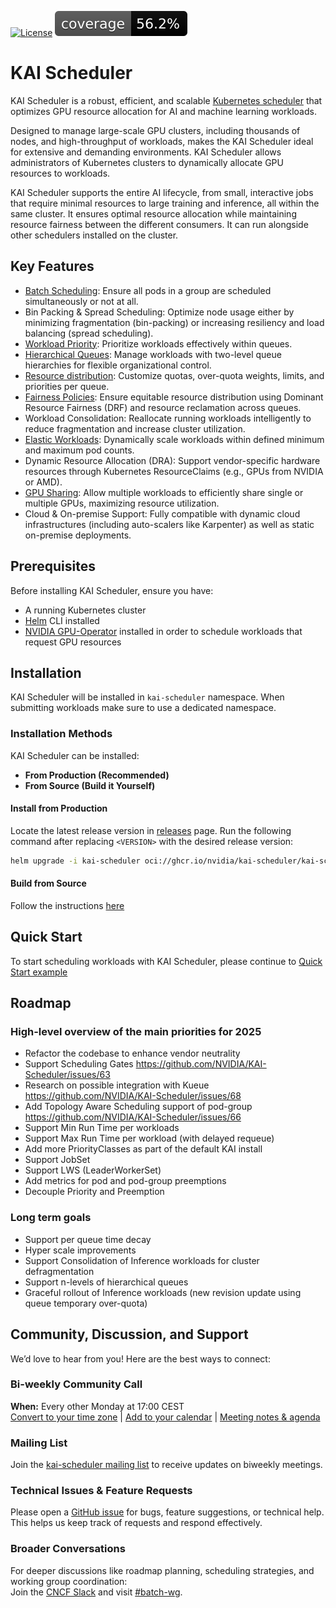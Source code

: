 [![License](https://img.shields.io/badge/License-Apache_2.0-blue.svg)](LICENSE) [![Coverage](https://github.com/NVIDIA/KAI-Scheduler/raw/coverage-badge/badges/coverage.svg)](https://github.com/NVIDIA/KAI-Scheduler/blob/main/.github/workflows/update-coverage-badge.yaml)
# KAI Scheduler
KAI Scheduler is a robust, efficient, and scalable [Kubernetes scheduler](https://kubernetes.io/docs/concepts/scheduling-eviction/kube-scheduler/) that optimizes GPU resource allocation for AI and machine learning workloads.

Designed to manage large-scale GPU clusters, including thousands of nodes, and high-throughput of workloads, makes the KAI Scheduler ideal for extensive and demanding environments.
KAI Scheduler allows administrators of Kubernetes clusters to dynamically allocate GPU resources to workloads. 

KAI Scheduler supports the entire AI lifecycle, from small, interactive jobs that require minimal resources to large training and inference, all within the same cluster. 
It ensures optimal resource allocation while maintaining resource fairness between the different consumers.
It can run alongside other schedulers installed on the cluster.

## Key Features
* [Batch Scheduling](docs/batch/README.md): Ensure all pods in a group are scheduled simultaneously or not at all.
* Bin Packing & Spread Scheduling: Optimize node usage either by minimizing fragmentation (bin-packing) or increasing resiliency and load balancing (spread scheduling).
* [Workload Priority](docs/priority/README.md): Prioritize workloads effectively within queues.
* [Hierarchical Queues](docs/queues/README.md): Manage workloads with two-level queue hierarchies for flexible organizational control.
* [Resource distribution](docs/fairness/README.md#resource-division-algorithm): Customize quotas, over-quota weights, limits, and priorities per queue.
* [Fairness Policies](docs/fairness/README.md#reclaim-strategies): Ensure equitable resource distribution using Dominant Resource Fairness (DRF) and resource reclamation across queues.
* Workload Consolidation: Reallocate running workloads intelligently to reduce fragmentation and increase cluster utilization.
* [Elastic Workloads](docs/elastic/README.md): Dynamically scale workloads within defined minimum and maximum pod counts.
* Dynamic Resource Allocation (DRA): Support vendor-specific hardware resources through Kubernetes ResourceClaims (e.g., GPUs from NVIDIA or AMD).
* [GPU Sharing](docs/gpu-sharing/README.md): Allow multiple workloads to efficiently share single or multiple GPUs, maximizing resource utilization.
* Cloud & On-premise Support: Fully compatible with dynamic cloud infrastructures (including auto-scalers like Karpenter) as well as static on-premise deployments.

## Prerequisites
Before installing KAI Scheduler, ensure you have:

- A running Kubernetes cluster
- [Helm](https://helm.sh/docs/intro/install) CLI installed
- [NVIDIA GPU-Operator](https://github.com/NVIDIA/gpu-operator) installed in order to schedule workloads that request GPU resources

## Installation
KAI Scheduler will be installed in `kai-scheduler` namespace. When submitting workloads make sure to use a dedicated namespace.

### Installation Methods
KAI Scheduler can be installed:

- **From Production (Recommended)**
- **From Source (Build it Yourself)**

#### Install from Production
Locate the latest release version in [releases](https://github.com/NVIDIA/KAI-Scheduler/releases) page.
Run the following command after replacing `<VERSION>` with the desired release version:
```sh
helm upgrade -i kai-scheduler oci://ghcr.io/nvidia/kai-scheduler/kai-scheduler -n kai-scheduler --create-namespace --version <VERSION>
```
#### Build from Source
Follow the instructions [here](docs/developer/building-from-source.md)

## Quick Start
To start scheduling workloads with KAI Scheduler, please continue to [Quick Start example](docs/quickstart/README.md)

## Roadmap

### High-level overview of the main priorities for 2025
* Refactor the codebase to enhance vendor neutrality
* Support Scheduling Gates https://github.com/NVIDIA/KAI-Scheduler/issues/63
* Research on possible integration with Kueue https://github.com/NVIDIA/KAI-Scheduler/issues/68
* Add Topology Aware Scheduling support of pod-group https://github.com/NVIDIA/KAI-Scheduler/issues/66
* Support Min Run Time per workloads
* Support Max Run Time per workload (with delayed requeue)
* Add more PriorityClasses as part of the default KAI install
* Support JobSet
* Support LWS (LeaderWorkerSet)
* Add metrics for pod and pod-group preemptions
* Decouple Priority and Preemption

### Long term goals
* Support per queue time decay
* Hyper scale improvements
* Support Consolidation of Inference workloads for cluster defragmentation
* Support n-levels of hierarchical queues
* Graceful rollout of Inference workloads (new revision update using queue temporary over-quota)

## Community, Discussion, and Support

We’d love to hear from you! Here are the best ways to connect:

### Bi-weekly Community Call  
**When:** Every other Monday at 17:00 CEST  
[Convert to your time zone](https://dateful.com/time-zone-converter?t=17&tz2=Germany) | [Add to your calendar](https://calendar.google.com/calendar/event?action=TEMPLATE&tmeid=N2Q2bjhoNXAzMGc0cWpnZTQ4OGtpdXFhanFfMjAyNTA2MDlUMTUwMDAwWiAxZjQ2OTZiOWVlM2JiMWE1ZWIzMTAwODBkNDZiZmMwMDZjNTUxYWFiZmU1YTM3ZGM2YTc0NTFhYmNhMmE1ODk0QGc&tmsrc=1f4696b9ee3bb1a5eb310080d46bfc006c551aabfe5a37dc6a7451abca2a5894%40group.calendar.google.com&scp=ALL)  | [Meeting notes & agenda](https://docs.google.com/document/d/13K7NGdPebOstlrsif1YLjGz1x-aJafMXeIgqbO7WghI/edit?usp=sharing)

### Mailing List  
Join the [kai-scheduler mailing list](https://groups.google.com/g/kai-scheduler) to receive updates on biweekly meetings.

### Technical Issues & Feature Requests  
Please open a [GitHub issue](https://github.com/NVIDIA/KAI-Scheduler/issues/new/choose) for bugs, feature suggestions, or technical help. This helps us keep track of requests and respond effectively.

### Broader Conversations
For deeper discussions like roadmap planning, scheduling strategies, and working group coordination:  
Join the [CNCF Slack](https://communityinviter.com/apps/cloud-native/cncf) and visit [#batch-wg](https://cloud-native.slack.com/archives/C02Q5DFF3MM).




